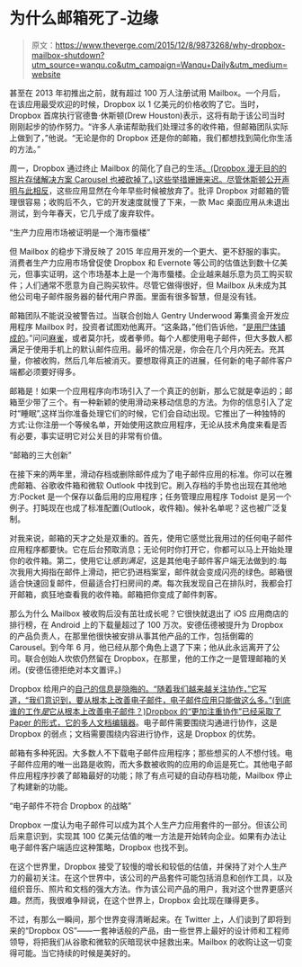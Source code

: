 # 为什么邮箱死了-边缘

> 原文：<https://www.theverge.com/2015/12/8/9873268/why-dropbox-mailbox-shutdown?utm_source=wanqu.co&utm_campaign=Wanqu+Daily&utm_medium=website>

甚至在 2013 年初推出之前，就有超过 100 万人注册试用 Mailbox。一个月后，在该应用最受欢迎的时候，Dropbox 以 1 亿美元的价格收购了它。当时，Dropbox 首席执行官德鲁·休斯顿(Drew Houston)表示，这将有助于该公司当时刚刚起步的协作努力。“许多人承诺帮助我们处理过多的收件箱，但邮箱团队实际上做到了，”他说。“无论是你的 Dropbox 还是你的邮箱，我们都想找到简化你生活的方法。”

周一，Dropbox 通过终止 Mailbox 的简化了自己的生活[。(Dropbox 漫无目的的照片存储解决方案 Carousel 也被砍掉了。)这些举措姗姗来迟。尽管休斯顿](http://www.theverge.com/2015/12/7/9862470/dropbox-shutting-down-mailbox-carousel-apps)[公开声明与此相反](http://www.theverge.com/2015/9/22/9372563/dropbox-really-is-a-feature)，这些应用显然在今年早些时候被放弃了。批评 Dropbox 对邮箱的管理很容易；收购后不久，它的开发速度就慢了下来，一款 Mac 桌面应用从未退出测试，到今年春天，它几乎成了废弃软件。

<q class="center">生产力应用市场被证明是一个海市蜃楼</q>

但 Mailbox 的稳步下滑反映了 2015 年应用开发的一个更大、更不舒服的事实。消费者生产力应用市场曾促使 Dropbox 和 Evernote 等公司的估值达到数十亿美元，但事实证明，这个市场基本上是一个海市蜃楼。企业越来越乐意为员工购买软件；人们通常不愿意为自己购买软件。尽管它做得很好，但 Mailbox 从未成为其他公司电子邮件服务器的替代用户界面。里面有很多智慧，但是没有钱。

邮箱团队不能说没被警告过。当联合创始人 Gentry Underwood 筹集资金开发应用程序 Mailbox 时，投资者试图劝他离开。“这条路，”他们告诉他，“[是用尸体铺成的](http://everyoneplaysapart.tumblr.com/post/44875964864/where-orchestra-is-headed)。”问问[麻雀](http://www.theverge.com/2012/8/17/3247680/sparrow-fades-where-are-mac-mail-apps)，或者莫尔托，或者拳师。每个人都使用电子邮件，但大多数人都满足于使用手机上的默认邮件应用。最坏的情况是，你会在几个月内死去。充其量，你被收购，然后几年后被消灭。要想取得真正的进展，任何新的电子邮件客户端都必须要好得多。

邮箱是！如果一个应用程序向市场引入了一个真正的创新，那么它就是幸运的；邮箱至少带了三个。有一种新颖的使用滑动来移动信息的方法。为你的信息引入了定时“睡眠”,这样当你准备处理它们的时候，它们会自动出现。它推出了一种独特的方式:让你注册一个等候名单，开始使用这款应用程序，无论从技术角度来看是否有必要，事实证明它对公关目的非常有价值。

<q class="left">邮箱的三大创新</q>

在接下来的两年里，滑动存档或删除邮件成为了电子邮件应用的标准。你可以在雅虎邮箱、谷歌收件箱和微软 Outlook 中找到它。刷入存档的手势也出现在其他地方:Pocket 是一个保存以备后用的应用程序；任务管理应用程序 Todoist 是另一个例子。打盹现在也成了标准配置(Outlook，收件箱)。候补名单呢？这也被广泛复制。

对我来说，邮箱的天才之处是双重的。首先，使用它感觉比我用过的任何电子邮件应用程序都要快。它在后台预取消息；无论何时你打开它，你都可以马上开始处理你的收件箱。第二，使用它让*感到满足*，这是其他电子邮件客户端无法做到的:每次我用大拇指在邮件上滑动，把它扔进档案室，邮件就会变成闪亮的绿色。邮箱很适合快速回复邮件，但最适合打扫房间的*类*。每次我发现自己在排队时，我都会打开邮箱，疯狂地查看我的收件箱。邮箱把你变成了邮件刺客。

那么为什么 Mailbox 被收购后没有茁壮成长呢？它很快就退出了 iOS 应用商店的排行榜，在 Android 上的下载量超过了 100 万次。安德伍德被提升为 Dropbox 的产品负责人，在那里他很快被安排从事其他产品的工作，包括倒霉的 Carousel。到今年 6 月，他已经从那个角色上退了下来；他从此永远离开了公司。联合创始人坎侬仍然留在 Dropbox，在那里，他的工作之一是管理邮箱的关闭。(安德伍德拒绝对本文置评。)

Dropbox 给用户的[自己的信息是隐晦的。“随着我们越来越关注协作，”它写道，“我们意识到，要从根本上改善电子邮件，电子邮件应用只能做这么多。”(到底谁的工作*是*它从根本上改善电子邮件？)Dropbox 的“更加注重协作”已经采取了](https://blogs.dropbox.com/mailbox/2015/12/saying-goodbye/) [Paper 的形式，它的多人文档编辑器](http://www.theverge.com/2015/10/15/9545587/dropbox-paper-hands-on)。电子邮件需要围绕沟通进行协作，这是 Dropbox 的弱点；文档需要围绕内容进行协作，这是 Dropbox 的优势。

邮箱有多种死因。大多数人不下载电子邮件应用程序；那些想买的人不想付钱。电子邮件应用的唯一出路是收购，而大多数被收购的应用的命运是死亡。其他电子邮件应用程序抄袭了邮箱最好的功能；除了有点可疑的自动存档功能，Mailbox 停止了构建新的功能。

<q class="right">电子邮件不符合 Dropbox 的战略</q>

Dropbox 一度认为电子邮件可以成为其个人生产力应用套件的一部分。但该公司后来意识到，实现其 100 亿美元估值的唯一方法是开始转向企业。如果有办法让电子邮件客户端适应这种策略，Dropbox 也找不到。

在这个世界里，Dropbox 接受了较慢的增长和较低的估值，并保持了对个人生产力的最初关注。在这个世界中，该公司的产品套件可能包括消息和创作工具，以及组织音乐、照片和文档的强大方法。作为该公司产品的用户，我对这个世界更感兴趣。然而，我很难争辩说，在这个世界上，Dropbox 会比现在赚得更多。

不过，有那么一瞬间，那个世界变得清晰起来。在 Twitter 上，人们谈到了即将到来的“Dropbox OS”——一套神话般的产品，由一些世界上最好的设计师和工程师领导，将把我们从谷歌和微软的灰暗现状中拯救出来。Mailbox 的收购让这一切变得可能。当它持续的时候是美好的。